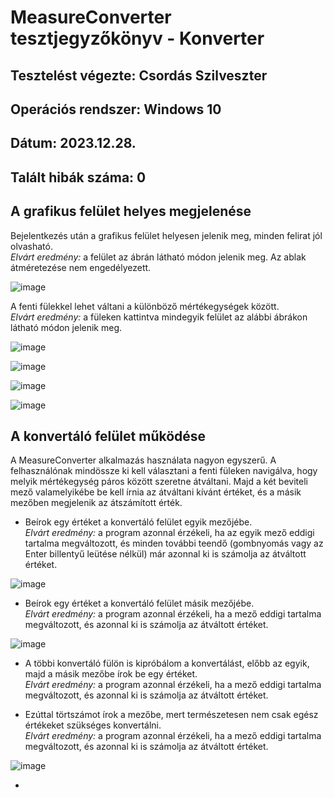 # MeasureConverter tesztjegyzőkönyv - Konverter
## Tesztelést végezte: Csordás Szilveszter
## Operációs rendszer: Windows 10
## Dátum: 2023.12.28.
## Talált hibák száma: 0

## A grafikus felület helyes megjelenése
Bejelentkezés után a grafikus felület helyesen jelenik meg, minden felirat jól olvasható.  
*Elvárt eredmény:* a felület az ábrán látható módon jelenik meg. Az ablak átméretezése nem engedélyezett.  

![image](https://github.com/SziliCs/MeasureConverter/assets/150517090/27d5a0bc-e791-4d9d-9d73-d5f246963e7f)

A fenti fülekkel lehet váltani a különböző mértékegységek között.  
*Elvárt eredmény:* a füleken kattintva mindegyik felület az alábbi ábrákon látható módon jelenik meg.  

![image](https://github.com/SziliCs/MeasureConverter/assets/150517090/74f2a4b8-322a-4bee-9e23-ef839624bc94)

![image](https://github.com/SziliCs/MeasureConverter/assets/150517090/2437e2ad-c6ca-4135-aa85-9e306d9b5387)

![image](https://github.com/SziliCs/MeasureConverter/assets/150517090/eb92b054-e334-4b7d-9497-0ec24d414506)

![image](https://github.com/SziliCs/MeasureConverter/assets/150517090/c3229aee-8664-440f-a02a-b45446d3df42)

## A konvertáló felület működése
A MeasureConverter alkalmazás használata nagyon egyszerű. A felhasználónak mindössze ki kell választani a fenti füleken navigálva, hogy melyik mértékegység páros között szeretne átváltani. Majd a két beviteli mező valamelyikébe be kell írnia az átváltani kívánt értéket, és a másik mezőben megjelenik az átszámított érték.  
- Beírok egy értéket a konvertáló felület egyik mezőjébe.  
*Elvárt eredmény:* a program azonnal érzékeli, ha az egyik mező eddigi tartalma megváltozott, és minden további teendő (gombnyomás vagy az Enter billentyű leütése nélkül) már azonnal ki is számolja az átváltott értéket.  

![image](https://github.com/SziliCs/MeasureConverter/assets/150517090/ad9f2ec8-c7cf-4c66-8eeb-e47c983d8f9e)

- Beírok egy értéket a konvertáló felület másik mezőjébe.  
*Elvárt eredmény:* a program azonnal érzékeli, ha a mező eddigi tartalma megváltozott, és azonnal ki is számolja az átváltott értéket.

![image](https://github.com/SziliCs/MeasureConverter/assets/150517090/34506bbf-05c5-428a-8d4d-364bf6a820af)

- A többi konvertáló fülön is kipróbálom a konvertálást, előbb az egyik, majd a másik mezőbe írok be egy értéket.  
*Elvárt eredmény:* a program azonnal érzékeli, ha a mező eddigi tartalma megváltozott, és azonnal ki is számolja az átváltott értéket.  

- Ezúttal törtszámot írok a mezőbe, mert természetesen nem csak egész értékeket szükséges konvertálni.  
*Elvárt eredmény:* a program azonnal érzékeli, ha a mező eddigi tartalma megváltozott, és azonnal ki is számolja az átváltott értéket.  

![image](https://github.com/SziliCs/MeasureConverter/assets/150517090/0395fff5-5405-4c6e-b3d8-37646bc13be6)

- 

